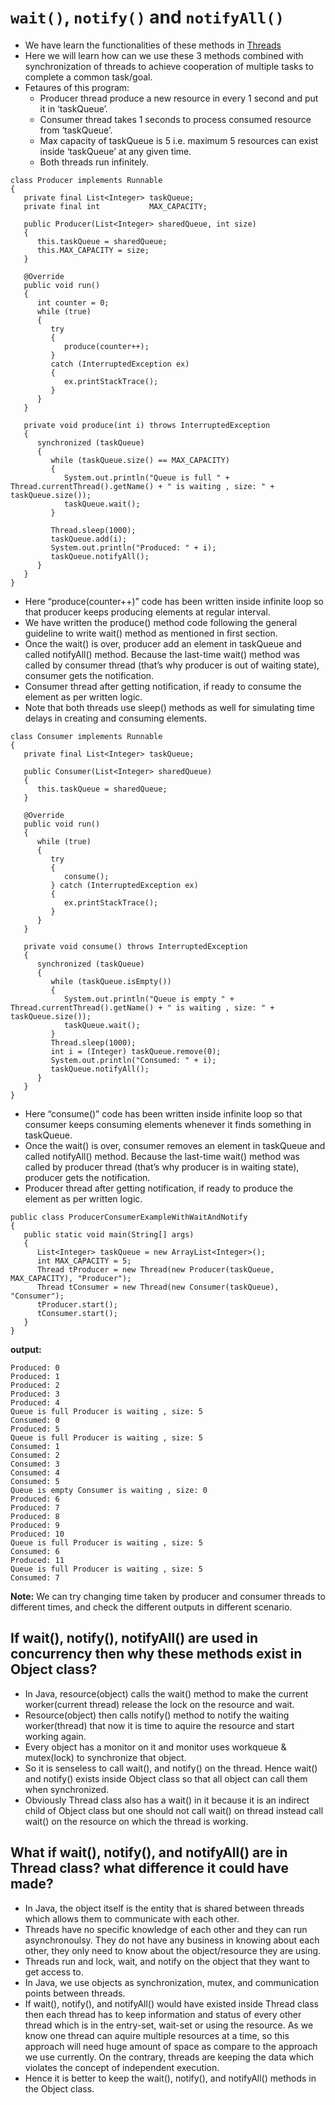 # `wait()`, `notify()` and `notifyAll()`
* We have learn the functionalities of these methods in [Threads](https://github.com/mittulmandhan/java-interview-prep/tree/master/42%20threads)
* Here we will learn how can we use these 3 methods combined with synchronization of threads to achieve cooperation of multiple tasks to complete a common task/goal.
* Fetaures of this program:
  - Producer thread produce a new resource in every 1 second and put it in ‘taskQueue’.
  - Consumer thread takes 1 seconds to process consumed resource from ‘taskQueue’.
  - Max capacity of taskQueue is 5 i.e. maximum 5 resources can exist inside ‘taskQueue’ at any given time.
  - Both threads run infinitely.
````
class Producer implements Runnable
{
   private final List<Integer> taskQueue;
   private final int           MAX_CAPACITY;
 
   public Producer(List<Integer> sharedQueue, int size)
   {
      this.taskQueue = sharedQueue;
      this.MAX_CAPACITY = size;
   }
 
   @Override
   public void run()
   {
      int counter = 0;
      while (true)
      {
         try
         {
            produce(counter++);
         } 
         catch (InterruptedException ex)
         {
            ex.printStackTrace();
         }
      }
   }
 
   private void produce(int i) throws InterruptedException
   {
      synchronized (taskQueue)
      {
         while (taskQueue.size() == MAX_CAPACITY)
         {
            System.out.println("Queue is full " + Thread.currentThread().getName() + " is waiting , size: " + taskQueue.size());
            taskQueue.wait();
         }
           
         Thread.sleep(1000);
         taskQueue.add(i);
         System.out.println("Produced: " + i);
         taskQueue.notifyAll();
      }
   }
}
````
* Here “produce(counter++)” code has been written inside infinite loop so that producer keeps producing elements at regular interval.
* We have written the produce() method code following the general guideline to write wait() method as mentioned in first section.
* Once the wait() is over, producer add an element in taskQueue and called notifyAll() method. Because the last-time wait() method was called by consumer thread (that’s why producer is out of waiting state), consumer gets the notification.
* Consumer thread after getting notification, if ready to consume the element as per written logic.
* Note that both threads use sleep() methods as well for simulating time delays in creating and consuming elements.
````
class Consumer implements Runnable
{
   private final List<Integer> taskQueue;
 
   public Consumer(List<Integer> sharedQueue)
   {
      this.taskQueue = sharedQueue;
   }
 
   @Override
   public void run()
   {
      while (true)
      {
         try
         {
            consume();
         } catch (InterruptedException ex)
         {
            ex.printStackTrace();
         }
      }
   }
 
   private void consume() throws InterruptedException
   {
      synchronized (taskQueue)
      {
         while (taskQueue.isEmpty())
         {
            System.out.println("Queue is empty " + Thread.currentThread().getName() + " is waiting , size: " + taskQueue.size());
            taskQueue.wait();
         }
         Thread.sleep(1000);
         int i = (Integer) taskQueue.remove(0);
         System.out.println("Consumed: " + i);
         taskQueue.notifyAll();
      }
   }
}

````
* Here “consume()” code has been written inside infinite loop so that consumer keeps consuming elements whenever it finds something in taskQueue.
* Once the wait() is over, consumer removes an element in taskQueue and called notifyAll() method. Because the last-time wait() method was called by producer thread (that’s why producer is in waiting state), producer gets the notification.
* Producer thread after getting notification, if ready to produce the element as per written logic.
````
public class ProducerConsumerExampleWithWaitAndNotify
{
   public static void main(String[] args)
   {
      List<Integer> taskQueue = new ArrayList<Integer>();
      int MAX_CAPACITY = 5;
      Thread tProducer = new Thread(new Producer(taskQueue, MAX_CAPACITY), "Producer");
      Thread tConsumer = new Thread(new Consumer(taskQueue), "Consumer");
      tProducer.start();
      tConsumer.start();
   }
}
````

__output:__
````
Produced: 0
Produced: 1
Produced: 2
Produced: 3
Produced: 4
Queue is full Producer is waiting , size: 5
Consumed: 0
Produced: 5
Queue is full Producer is waiting , size: 5
Consumed: 1
Consumed: 2
Consumed: 3
Consumed: 4
Consumed: 5
Queue is empty Consumer is waiting , size: 0
Produced: 6
Produced: 7
Produced: 8
Produced: 9
Produced: 10
Queue is full Producer is waiting , size: 5
Consumed: 6
Produced: 11
Queue is full Producer is waiting , size: 5
Consumed: 7
````
__Note:__ We can try changing time taken by producer and consumer threads to different times, and check the different outputs in different scenario.

## If wait(), notify(), notifyAll() are used in concurrency then why these methods exist in Object class?
* In Java, resource(object) calls the wait() method to make the current worker(current thread) release the lock on the resource and wait.
* Resource(object) then calls notify() method to notify the waiting worker(thread) that now it is time to aquire the resource and start working again.
* Every object has a monitor on it and monitor uses workqueue & mutex(lock) to synchronize that object.
* So it is senseless to call wait(), and notify() on the thread. Hence wait() and notify() exists inside Object class so that all object can call them when synchronized.
* Obviously Thread class also has a wait() in it because it is an indirect child of Object class but one should not call wait() on thread instead call wait() on the resource on which the thread is working.

## What if wait(), notify(), and notifyAll() are in Thread class? what difference it could have made?
* In Java, the object itself is the entity that is shared between threads which allows them to communicate with each other.
* Threads have no specific knowledge of each other and they can run asynchronoulsy. They do not have any business in knowing about each other, they only need to know about the object/resource they are using.
* Threads run and lock, wait, and notify on the object that they want to get access to.
* In Java, we use objects as synchronization, mutex, and communication points between threads.
* If wait(), notify(), and notifyAll() would have existed inside Thread class then each thread has to keep information and status of every other thread which is in the entry-set, wait-set or using the resource. As we know one thread can aquire multiple resources at a time, so this approach will need huge amount of space as compare to the approach we use currently. On the contrary, threads are keeping the data which violates the concept of independent execution.
* Hence it is better to keep the wait(), notify(), and notifyAll() methods in the Object class.
